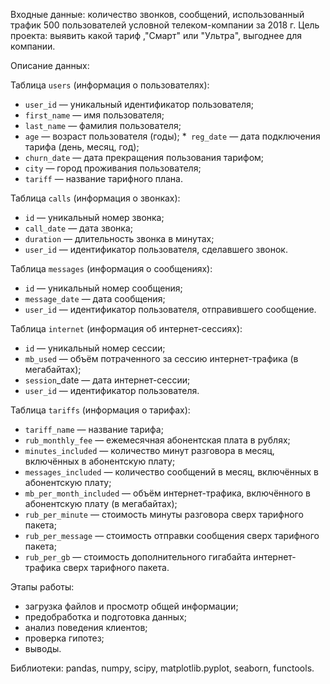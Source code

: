 Входные данные:  количество звонков, сообщений, использованный трафик 500 пользователей условной телеком-компании за 2018 г. 
Цель проекта: выявить какой тариф ,"Смарт" или "Ультра", выгоднее для компании.


Описание данных:

Таблица `users` (информация о пользователях):
* `user_id` — уникальный идентификатор пользователя;
* `first_name` — имя пользователя;
* `last_name` — фамилия пользователя;
* `age` — возраст пользователя (годы);
*` reg_date` — дата подключения тарифа (день, месяц, год);
* `churn_date` — дата прекращения пользования тарифом;
* `city` — город проживания пользователя;
* `tariff` — название тарифного плана.

Таблица `calls` (информация о звонках):
* `id` — уникальный номер звонка;
* `call_date` — дата звонка;
* `duration` — длительность звонка в минутах;
* `user_id` — идентификатор пользователя, сделавшего звонок.

Таблица `messages` (информация о сообщениях):
* `id` — уникальный номер сообщения;
* `message_date` — дата сообщения;
* `user_id` — идентификатор пользователя, отправившего сообщение.

Таблица `internet` (информация об интернет-сессиях):
* `id` — уникальный номер сессии;
* `mb_used` — объём потраченного за сессию интернет-трафика (в мегабайтах);
* `session`_date — дата интернет-сессии;
* `user_id` — идентификатор пользователя.

Таблица `tariffs` (информация о тарифах):
* `tariff_name` — название тарифа;
* `rub_monthly_fee` — ежемесячная абонентская плата в рублях;
* `minutes_included` — количество минут разговора в месяц, включённых в абонентскую плату;
* `messages_included` — количество сообщений в месяц, включённых в абонентскую плату;
* `mb_per_month_included` — объём интернет-трафика, включённого в абонентскую плату (в мегабайтах);
* `rub_per_minute` — стоимость минуты разговора сверх тарифного пакета;
* `rub_per_message` — стоимость отправки сообщения сверх тарифного пакета;
* `rub_per_gb` — стоимость дополнительного гигабайта интернет-трафика сверх тарифного пакета.

Этапы работы:
* загрузка файлов и просмотр общей информации;
* предобработка и подготовка данных;
* анализ поведения клиентов;
* проверка гипотез;
* выводы.

Библиотеки: pandas, numpy, scipy, matplotlib.pyplot, seaborn, functools.

